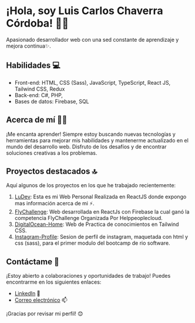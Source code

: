 # ¡Hola, soy Luis Carlos Chaverra Córdoba! 🌱👋

Apasionado desarrollador web con una sed constante de aprendizaje y mejora continua✨. 

## Habilidades 💻

- Front-end: HTML, CSS (Sass), JavaScript, TypeScript, React JS, Tailwind CSS, Redux
- Back-end: C#, PHP,
- Bases de datos: Firebase, SQL

## Acerca de mí 🧑‍💻

¡Me encanta aprender! Siempre estoy buscando nuevas tecnologías y herramientas para mejorar mis habilidades y mantenerme actualizado en el mundo del desarrollo web. Disfruto de los desafíos y de encontrar soluciones creativas a los problemas.

## Proyectos destacados 🔝

Aquí algunos de los proyectos en los que he trabajado recientemente:

1. [LuDev](https://github.com/lcchaverra/LuDev-React): Esta es mi Web Personal Realizada en ReactJS donde expongo mas información acerca de mi ⚡.
2. [FlyChallenge](https://github.com/lcchaverra/FlyChallenge): Web desarrollada en ReactJs con Firebase la cual ganó la competencia FlyChallenge Organizada Por Helppeoplecloud.
3. [DigitalOcean-Home](https://github.com/lcchaverra/Digital-Ocean-Home): Web de Practica de conocimientos en Tailwind CSS.
4. [Instagram-Profile](https://github.com/lcchaverra/Instagram-Profile-Section-Copy): Sesion de perfil de instagram, maquetada con html y css (sass), para el primer modulo del bootcamp de rio software.

## Contáctame 📩

¡Estoy abierto a colaboraciones y oportunidades de trabajo! Puedes encontrarme en los siguientes enlaces:

- [LinkedIn](https://www.linkedin.com/in/lcchaverra/) 💬
- [Correo electrónico](lucas.cordoba1510@gmail.com) 📫

¡Gracias por revisar mi perfil! 😊
